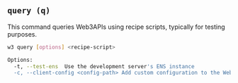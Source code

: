 ## `query (q)`

This command queries Web3APIs using recipe scripts, typically for testing purposes.

```sh
w3 query [options] <recipe-script>

Options:
  -t, --test-ens  Use the development server's ENS instance
  -c, --client-config <config-path> Add custom configuration to the Web3ApiClient
```